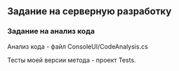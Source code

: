 ## Задание на серверную разработку

### Задание на анализ кода

Анализ кода - файл ConsoleUI/CodeAnalysis.cs

Тесты моей версии метода - проект Tests.